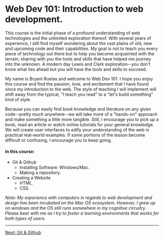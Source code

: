 # Web Dev 101: Introduction to web development.
This course is the initial phase of a profound understanding of web
technologies and the unlimited exploration thereof. With several years
of experience, I still find myself wondering about the vast plains of
old, new and upcoming code and their capabilities. My goal is not to teach
you every piece of technology out there but to help you become acquainted 
with the terrain; sharing with you the tools and skills that have helped 
me journey into the unknown. A modern day Lewis and Clark exploration--you don't know 
what lies ahead but you will have the tools and skills to succeed.

My name is Bryant Ruelas and welcome to Web Dev 101. I hope you enjoy this
course and find the passion, love, and excitement that I have found since 
my introduction to the web. The style of teaching I will implement will shift 
away from the typical, "I teach you read" to a "let's build something" kind of style. 

Because you can easily find book knowledge and literature on any given 
code--pretty much anywhere--we will take more of a "hands-on" approach 
and make something a little more tangible. Still, I encourage you to pick 
up a book, read an article or watch online tutorials for your general knowledge.
We will create user interfaces to edify your understanding of the web 
in practical real-world examples. If some portions of the lesson become difficult 
or confusing, I encourage you to keep going. 

#### In this course:

- Git & Github
  - Installing Software: Windows/Mac.
  - Making a repository.
- Creating a Website
  - HTML.
  - CSS.

*Note: My experience with computers in regards to web development and design
has been incubated on the Mac OS ecosystem. However, I grew up on windows
and the OS still runs somewhere in my cognitive circuitry. Please bear with me as I
try to foster a learning environments that works for both types of users.*


---

[Next: Git & Github](./Git&Github/)

